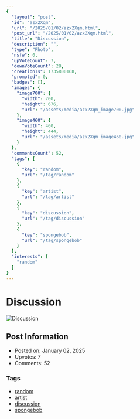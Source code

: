 ```yaml
---
{
  "layout": "post",
  "id": "azx2Xqm",
  "url": "/2025/01/02/azx2Xqm.html",
  "post_url": "/2025/01/02/azx2Xqm.html",
  "title": "Discussion",
  "description": "",
  "type": "Photo",
  "nsfw": 0,
  "upVoteCount": 7,
  "downVoteCount": 28,
  "creationTs": 1735800168,
  "promoted": 0,
  "badges": [],
  "images": {
    "image700": {
      "width": 700,
      "height": 676,
      "url": "/assets/media/azx2Xqm_image700.jpg"
    },
    "image460": {
      "width": 460,
      "height": 444,
      "url": "/assets/media/azx2Xqm_image460.jpg"
    }
  },
  "commentsCount": 52,
  "tags": [
    {
      "key": "random",
      "url": "/tag/random"
    },
    {
      "key": "artist",
      "url": "/tag/artist"
    },
    {
      "key": "discussion",
      "url": "/tag/discussion"
    },
    {
      "key": "spongebob",
      "url": "/tag/spongebob"
    }
  ],
  "interests": [
    "random"
  ]
}
---
```


# Discussion

![Discussion](/assets/media/azx2Xqm_image700.jpg)

## Post Information

- Posted on: January 02, 2025
- Upvotes: 7
- Comments: 52

### Tags

- [random](/tag/random)
- [artist](/tag/artist)
- [discussion](/tag/discussion)
- [spongebob](/tag/spongebob)
